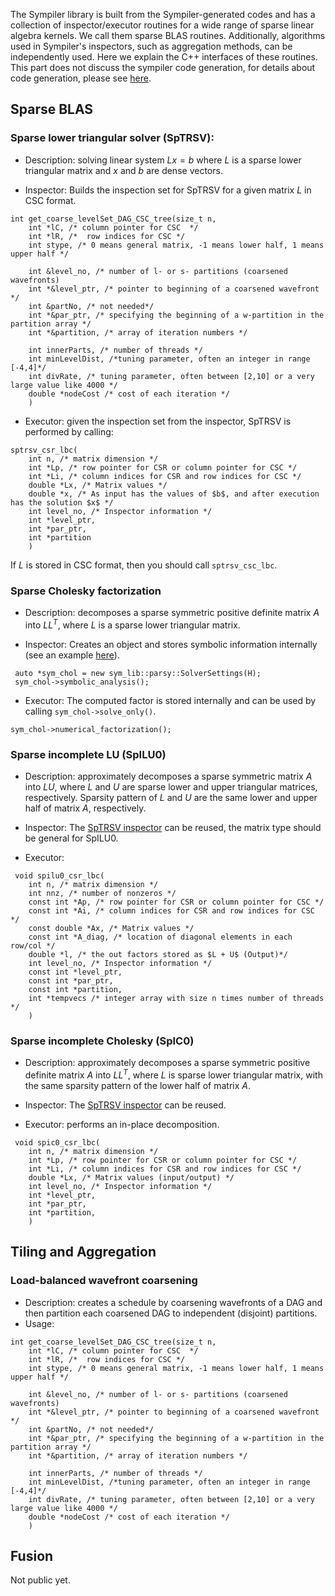 The Sympiler library is built from the Sympiler-generated codes and has a collection of inspector/executor routines for a wide range of sparse linear algebra kernels. We call them sparse BLAS routines. Additionally, algorithms used in Sympiler's inspectors, such as aggregation methods, can be independently used. Here we explain the C++ interfaces of these routines. This part does not discuss the sympiler code generation, for details about code generation, please see [here](codegen.md).




## Sparse BLAS


### Sparse lower triangular solver (SpTRSV):

* Description: 
solving linear system $Lx=b$ where $L$ is a sparse lower triangular matrix and $x$ and $b$ are dense vectors.

* Inspector: Builds the inspection set for SpTRSV for a given matrix $L$ in CSC format.
```
int get_coarse_levelSet_DAG_CSC_tree(size_t n,
	int *lC, /* column pointer for CSC  */
	int *lR, /*  row indices for CSC */
	int stype, /* 0 means general matrix, -1 means lower half, 1 means upper half */

	int &level_no, /* number of l- or s- partitions (coarsened wavefronts)
	int *&level_ptr, /* pointer to beginning of a coarsened wavefront */
	int &partNo, /* not needed*/
	int *&par_ptr, /* specifying the beginning of a w-partition in the partition array */
	int *&partition, /* array of iteration numbers */

	int innerParts, /* number of threads */
	int minLevelDist, /*tuning parameter, often an integer in range [-4,4]*/
	int divRate, /* tuning parameter, often between [2,10] or a very large value like 4000 */
	double *nodeCost /* cost of each iteration */
	)
```


* Executor: given the inspection set from the inspector, SpTRSV is performed by calling:
```
sptrsv_csr_lbc(
 	int n, /* matrix dimension */
 	int *Lp, /* row pointer for CSR or column pointer for CSC */
 	int *Li, /* column indices for CSR and row indices for CSC */
    double *Lx, /* Matrix values */
	double *x, /* As input has the values of $b$, and after execution has the solution $x$ */
    int level_no, /* Inspector information */
    int *level_ptr, 
    int *par_ptr, 
    int *partition
    )
```
If $L$ is stored in CSC format, then you should call `sptrsv_csc_lbc`. 

### Sparse Cholesky factorization
* Description: decomposes a sparse symmetric positive definite matrix $A$ into $L L^T$, 
where $L$ is a sparse lower triangular matrix.

* Inspector: Creates an object and stores symbolic information internally (see an example [here](https://github.com/sympiler/sympiler-bench/blob/main/sym_interface/cholesky_demo.cpp)). 
```
 auto *sym_chol = new sym_lib::parsy::SolverSettings(H);
 sym_chol->symbolic_analysis();

```

* Executor: The computed factor is stored internally and can be used by calling `sym_chol->solve_only()`.
```
sym_chol->numerical_factorization();
```

### Sparse incomplete LU (SpILU0)
* Description: approximately decomposes a sparse symmetric matrix $A$ into $L U$, 
where $L$ and $U$ are sparse lower and upper triangular matrices, respectively. Sparsity 
pattern of $L$ and $U$ are the same lower and upper half of matrix $A$, respectively. 

* Inspector: The [SpTRSV inspector](#sparse-lower-triangular-solver-sptrsv) can be reused, the matrix type should be general for SpILU0. 

* Executor: 
```
 void spilu0_csr_lbc(
 	int n, /* matrix dimension */
 	int nnz, /* number of nonzeros */
 	const int *Ap, /* row pointer for CSR or column pointer for CSC */
 	const int *Ai, /* column indices for CSR and row indices for CSC */
    const double *Ax, /* Matrix values */
    const int *A_diag, /* location of diagonal elements in each row/col */
    double *l, /* the out factors stored as $L + U$ (Output)*/
    int level_no, /* Inspector information */
    const int *level_ptr,
    const int *par_ptr, 
    const int *partition,
    int *tempvecs /* integer array with size n times number of threads */
    )
```

### Sparse incomplete Cholesky (SpIC0)
* Description: approximately decomposes a sparse symmetric positive definite matrix $A$ into $L L^T$, 
where $L$ is sparse lower triangular matrix, with the same sparsity pattern of the lower half of matrix $A$. 

* Inspector: The [SpTRSV inspector](#sparse-lower-triangular-solver-sptrsv) can be reused.


* Executor: performs an in-place decomposition.
```
 void spic0_csr_lbc(
 	int n, /* matrix dimension */
 	int *Lp, /* row pointer for CSR or column pointer for CSC */
 	int *Li, /* column indices for CSR and row indices for CSC */
    double *Lx, /* Matrix values (input/output) */
    int level_no, /* Inspector information */
    int *level_ptr,
    int *par_ptr, 
    int *partition,
    )
```



## Tiling and Aggregation

### Load-balanced wavefront coarsening 
* Description: creates a schedule by coarsening wavefronts of a DAG and then partition 
each coarsened DAG to independent (disjoint) partitions. 
* Usage: 
```
int get_coarse_levelSet_DAG_CSC_tree(size_t n,
	int *lC, /* column pointer for CSC  */
	int *lR, /*  row indices for CSC */
	int stype, /* 0 means general matrix, -1 means lower half, 1 means upper half */

	int &level_no, /* number of l- or s- partitions (coarsened wavefronts)
	int *&level_ptr, /* pointer to beginning of a coarsened wavefront */
	int &partNo, /* not needed*/
	int *&par_ptr, /* specifying the beginning of a w-partition in the partition array */
	int *&partition, /* array of iteration numbers */

	int innerParts, /* number of threads */
	int minLevelDist, /*tuning parameter, often an integer in range [-4,4]*/
	int divRate, /* tuning parameter, often between [2,10] or a very large value like 4000 */
	double *nodeCost /* cost of each iteration */
	)
```


## Fusion
Not public yet. 






